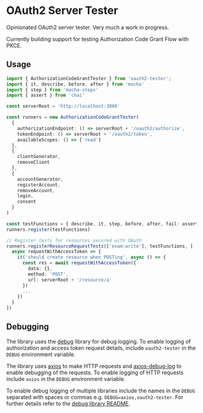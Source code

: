 # OAuth2 Server Tester

Opinionated OAuth2 server tester. Very much a work in progress.

Currently building support for testing Authorization Code Grant Flow with PKCE.

## Usage
```ts
import { AuthorizationCodeGrantTester } from 'oauth2-tester';
import { it, describe, before, after } from 'mocha'
import { step } from 'mocha-steps'
import { assert } from 'chai'

const serverRoot = 'http://localhost:3000'

const runners = new AuthorizationCodeGrantTester(
  {
    authorizationEndpoint: () => serverRoot + '/oauth2/authorize',
    tokenEndpoint: () => serverRoot + '/oauth2/token',
    availableScopes: () => ['read']
  },
  {
    clientGenerator,
    removeClient
  },
  {
    accountGenerator,
    registerAccount,
    removeAccount,
    login,
    consent
  }
)

const testFunctions = { describe, it, step, before, after, fail: assert.fail }
runners.register(testFunctions)

// Register tests for resources secured with OAuth
runners.registerResourceRequestTests(['exam:write'], testFunctions, [
  async requestWithAccessToken => {
    it('should create resource when POSTing', async () => {
      const res = await requestWithAccessToken({
        data: {},
        method: 'POST',
        url: serverRoot + '/resource/a'
      })
      ...
    })
  }
])
```

## Debugging

The library uses the [debug](https://www.npmjs.com/package/debug) library for debug logging. To enable logging of authorization and access token request details, include `oauth2-tester` in the `DEBUG` environment variable.

The library uses [axios](https://www.npmjs.com/package/axios) to make HTTP requests and [axios-debug-log](https://www.npmjs.com/package/axios-debug-log) to enable debugging of the requests. To enable logging of HTTP requests include `axios` in the `DEBUG` environment variable.

To enable debug logging of multiple libraries include the names in the `DEBUG` separated with spaces or commas e.g. `DEBUG=axios,oauth2-tester`. For further details refer to the [debug library README](https://github.com/visionmedia/debug#readme).
